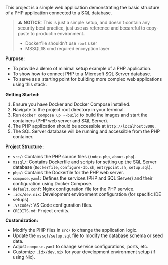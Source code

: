 This project is a simple web application demonstrating the basic structure of a PHP application connected to a SQL database.

> ⚠️ **NOTICE:**
> This is just a simple setup, and doesn't contain any security best practice, just use as reference and becareful to copy-paste to productin environment.
>
> - Dockerfile shouldn't use `root` user
> - MSSQL18 cmd required encryption layer

**Purpose:**

*   To provide a demo of minimal setup example of a PHP application.
*   To show how to connect PHP to a Microsoft SQL Server database.
*   To serve as a starting point for building more complex web applications using this stack.

**Getting Started:**

1.  Ensure you have Docker and Docker Compose installed.
2.  Navigate to the project root directory in your terminal.
3.  Run `docker compose up --build` to build the images and start the containers (PHP web server and SQL Server).
4.  The PHP application should be accessible at `http://localhost:8080`.
5.  The SQL Server database will be running and accessible from the PHP container.

**Project Structure:**

*   `src/`: Contains the PHP source files (`index.php`, `about.php`).
*   `mssql/`: Contains Dockerfile and scripts for setting up the SQL Server database (`Dockerfile`, `configure-db.sh`, `entrypoint.sh`, `setup.sql`).
*   `php/`: Contains the Dockerfile for the PHP web server.
*   `compose.yaml`: Defines the services (PHP and SQL Server) and their configuration using Docker Compose.
*   `default.conf`: Nginx configuration file for the PHP service.
*   `.idx/dev.nix`: Development environment configuration (for specific IDE setups).
*   `.vscode/`: VS Code configuration files.
*   `CREDITS.md`: Project credits.

**Customization:**

*   Modify the PHP files in `src/` to change the application logic.
*   Update the `mssql/setup.sql` file to modify the database schema or seed data.
*   Adjust `compose.yaml` to change service configurations, ports, etc.
*   Customize `.idx/dev.nix` for your development environment setup (if using Nix).
